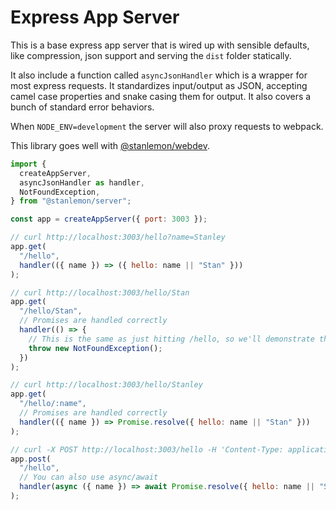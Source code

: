 # Express App Server

This is a base express app server that is wired up with sensible defaults, like compression, json support and serving the `dist` folder statically.

It also include a function called `asyncJsonHandler` which is a wrapper for most express requests. It standardizes input/output as JSON, accepting camel case properties and snake casing them for output. It also covers a bunch of standard error behaviors.

When `NODE_ENV=development` the server will also proxy requests to webpack.

This library goes well with [@stanlemon/webdev](../webdev/README.md).

```javascript
import {
  createAppServer,
  asyncJsonHandler as handler,
  NotFoundException,
} from "@stanlemon/server";

const app = createAppServer({ port: 3003 });

// curl http://localhost:3003/hello?name=Stanley
app.get(
  "/hello",
  handler(({ name }) => ({ hello: name || "Stan" }))
);

// curl http://localhost:3003/hello/Stan
app.get(
  "/hello/Stan",
  // Promises are handled correctly
  handler(() => {
    // This is the same as just hitting /hello, so we'll demonstrate the exception handling
    throw new NotFoundException();
  })
);

// curl http://localhost:3003/hello/Stanley
app.get(
  "/hello/:name",
  // Promises are handled correctly
  handler(({ name }) => Promise.resolve({ hello: name || "Stan" }))
);

// curl -X POST http://localhost:3003/hello -H 'Content-Type: application/json' -d '{"name": "Stanley"}'
app.post(
  "/hello",
  // You can also use async/await
  handler(async ({ name }) => await Promise.resolve({ hello: name || "Stan" }))
);
```

